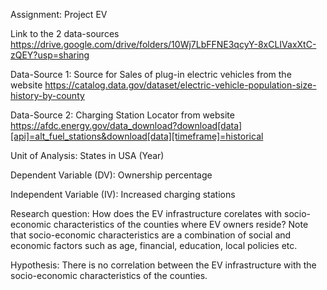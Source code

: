 Assignment: Project EV

Link to the 2 data-sources https://drive.google.com/drive/folders/10Wj7LbFFNE3qcyY-8xCLIVaxXtC-zQEY?usp=sharing

Data-Source 1: Source for Sales of plug-in electric vehicles from the website https://catalog.data.gov/dataset/electric-vehicle-population-size-history-by-county 

Data-Source 2: Charging Station Locator from website https://afdc.energy.gov/data_download?download[data][api]=alt_fuel_stations&download[data][timeframe]=historical

Unit of Analysis: States in USA (Year) 

Dependent Variable (DV): Ownership percentage

Independent Variable (IV): Increased charging stations

Research question: How does the EV infrastructure corelates with socio-economic characteristics of the counties where EV owners reside?
Note that socio-economic characteristics are a combination of social and economic factors such as age, financial, education, local policies etc. 

Hypothesis: There is no correlation between the EV infrastructure with the socio-economic characteristics of the counties.

